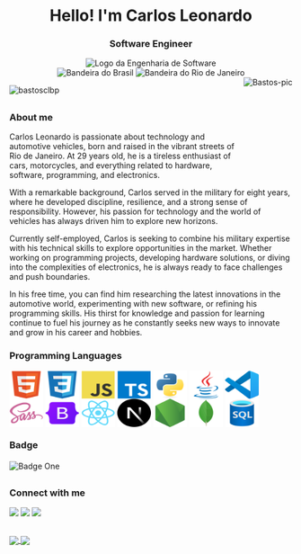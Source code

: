 <h1 align="center">Hello! I'm Carlos Leonardo</h1>
<h3 align="center">Software Engineer</h3>
<div align="center">
  <img height="100" alt="Logo da Engenharia de Software" src="https://github.com/user-attachments/assets/bb86416c-fdc5-4dff-ba44-df587aa69f66"></img>
</div>
<div align="center">
  <img height="50" alt="Bandeira do Brasil" src="https://github.com/csmoore/country-flag-icons/blob/master/country-flags-4x3-png/br.png"></img>
  <img height="50" alt="Bandeira do Rio de Janeiro" src="https://raw.githubusercontent.com/stevenrskelton/flag-icon/master/png/75/br/rio_de_janeiro.png"></img>
</div>

<div><img align="right" alt="Bastos-pic" height="150" src="https://i.imgur.com/lwG69eD.png"></div>

<p align="left"> <img src="https://komarev.com/ghpvc/?username=bastosclbp&label=Visualiza%C3%A7%C3%B5es%20do%20perfil&color=1c78b2&style=flat" alt="bastosclbp" /> </p>
  
  ##
  <div>
    <h3 align="left" dir="auto">About me </h3>
    <p>Carlos Leonardo is passionate about technology and automotive vehicles, born and raised in the vibrant streets of Rio de Janeiro. At 29 years old, he is a tireless enthusiast of cars, motorcycles, and everything related to hardware, software, programming, and electronics.

With a remarkable background, Carlos served in the military for eight years, where he developed discipline, resilience, and a strong sense of responsibility. However, his passion for technology and the world of vehicles has always driven him to explore new horizons.

Currently self-employed, Carlos is seeking to combine his military expertise with his technical skills to explore opportunities in the market. Whether working on programming projects, developing hardware solutions, or diving into the complexities of electronics, he is always ready to face challenges and push boundaries.

In his free time, you can find him researching the latest innovations in the automotive world, experimenting with new software, or refining his programming skills. His thirst for knowledge and passion for learning continue to fuel his journey as he constantly seeks new ways to innovate and grow in his career and hobbies.</p>
 </div>
<div>
    <h3 align="left" dir="auto">Programming Languages </h3>
    <div style="display: inline_block">
      <img align="center" alt="Capa Linguagem HTML5" height="50" width="60" src="https://github.com/devicons/devicon/blob/master/icons/html5/html5-original.svg">
      <img align="center" alt="Capa Linguagem CSS3" height="50" width="60" src="https://github.com/devicons/devicon/blob/master/icons/css3/css3-original.svg">
      <img align="center" alt="Capa Linguagem JavaScript" height="50" width="60" src="https://github.com/devicons/devicon/blob/master/icons/javascript/javascript-original.svg">
      <img align="center" alt="Capa Linguagem TypeScript" height="50" width="60" src="https://github.com/devicons/devicon/blob/master/icons/typescript/typescript-original.svg">
      <img align="center" alt="Capa Linguagem Python" height="50" width="60" src="https://github.com/devicons/devicon/blob/master/icons/python/python-original.svg">
      <img align="center" alt="Capa Linguagem Java" height="50" width="60" src="https://github.com/devicons/devicon/blob/master/icons/java/java-original.svg">
      <img align="center" alt="Capa Linguagem Visual Studio Code" height="50" width="60" src="https://github.com/devicons/devicon/blob/master/icons/vscode/vscode-original.svg">
      <img align="center" alt="Capa Linguagem Sass" height="50" width="60" src="https://github.com/devicons/devicon/blob/master/icons/sass/sass-original.svg">
      <img align="center" alt="Capa Linguagem Bootstrap" height="50" width="60" src="https://github.com/devicons/devicon/blob/master/icons/bootstrap/bootstrap-original.svg">
      <img align="center" alt="Capa Linguagem React" height="50" width="60" src="https://github.com/devicons/devicon/blob/master/icons/react/react-original.svg">
      <img align="center" alt="Capa Linguagem Next" height="50" width="60" src="https://github.com/devicons/devicon/blob/master/icons/nextjs/nextjs-original.svg">
      <img align="center" alt="Capa Linguagem NodeJS" height="50" width="60" src="https://github.com/devicons/devicon/blob/master/icons/nodejs/nodejs-original.svg">
      <img align="center" alt="Capa Linguagem MongoDB" height="50" width="60" src="https://github.com/devicons/devicon/blob/master/icons/mongodb/mongodb-original.svg">
      <img align="center" alt="Capa Linguagem SQL" height="50" width="60" src="https://github.com/devicons/devicon/blob/master/icons/azuresqldatabase/azuresqldatabase-original.svg">
    </div>
 </div>

 <div>
    <h3 align="left" dir="auto">Badge </h3>
    <div style="display: inline_block">
      <img align="center" alt="Badge One" height="300" src="https://github.com/bastosclbp/bastosclbp/assets/85074809/5d66c881-e8b8-4490-8982-5f7a1be17929">
    </div>
 </div>

  ##
<div>
  <h3 align="left" dir="auto">Connect with me </h3>
  <a href="https://www.youtube.com/@bastosclbp/" target="_blank"><img src="https://img.shields.io/badge/YouTube-FF0000?style=for-the-badge&logo=youtube&logoColor=white" target="_blank"></a>
  <a href="https://www.instagram.com/bastosclbp/" target="_blank"><img src="https://img.shields.io/badge/-Instagram-%23E4405F?style=for-the-badge&logo=instagram&logoColor=white" target="_blank"></a>
  <a href="https://www.linkedin.com/in/carlos-leonardo-es" target="_blank"><img src="https://img.shields.io/badge/-LinkedIn-%230077B5?style=for-the-badge&logo=linkedin&logoColor=white" target="_blank"></a> 
</div>

  ##
<div>
  <a href="https://github.com/anuraghazra/github-readme-stats">
    <img align="center" src="https://github-readme-stats.vercel.app/api/top-langs/?username=bastosclbp&layout=compact&locale=pt-br&theme=dark" />
  </a>
  <a href="https://github.com/anuraghazra/github-readme-stats">
    <img align="center" src="https://github-readme-stats.vercel.app/api?username=bastosclbp&show_icons=true&theme=radical"/>
  </a>
</div>

